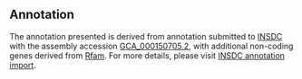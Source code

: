 

Annotation
----------

The annotation presented is derived from annotation submitted to
[INSDC](http://www.insdc.org) with the assembly accession
[GCA\_000150705.2](http://www.ebi.ac.uk/ena/data/view/GCA_000150705.2),
with additional non-coding genes derived from
[Rfam](http://rfam.xfam.org/). For more details, please visit [INSDC
annotation
import](http://ensemblgenomes.org/info/data/insdc_annotation).
